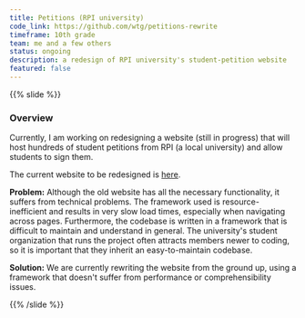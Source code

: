 ```yaml
---
title: Petitions (RPI university)
code_link: https://github.com/wtg/petitions-rewrite
timeframe: 10th grade
team: me and a few others
status: ongoing
description: a redesign of RPI university's student-petition website
featured: false
---
```

{{% slide %}}
### Overview

Currently, I am working on redesigning a website (still in progress) that will host hundreds of student petitions from RPI (a local university) and allow students to sign them.

The current website to be redesigned is [here](https://petitions.union.rpi.edu/).

**Problem:** Although the old website has all the necessary functionality, it suffers from technical problems. The framework used is resource-inefficient and results in very slow load times, especially when navigating across pages. Furthermore, the codebase is written in a framework that is difficult to maintain and understand in general. The university's student organization that runs the project often attracts members newer to coding, so it is important that they inherit an easy-to-maintain codebase.

**Solution:** We are currently rewriting the website from the ground up, using a framework that doesn't suffer from performance or comprehensibility issues.

{{% /slide %}}
